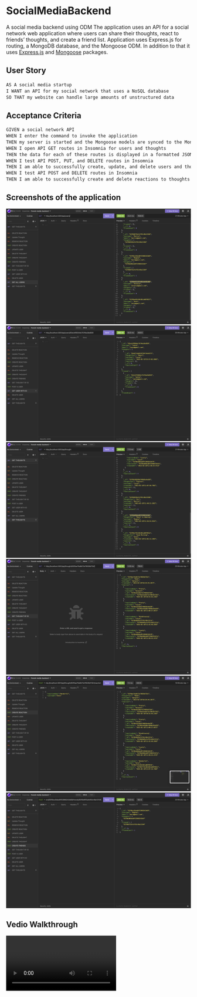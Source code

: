 # SocialMediaBackend
A social media backend using ODM
 The application uses an API for a social network web application where users can share their thoughts, react to friends’ thoughts, and create a friend list. Application uses Express.js for routing, a MongoDB database, and the Mongoose ODM. In addition to that it uses [Express.js](https://www.npmjs.com/package/express) and [Mongoose](https://www.npmjs.com/package/mongoose) packages.

## User Story

```md
AS A social media startup
I WANT an API for my social network that uses a NoSQL database
SO THAT my website can handle large amounts of unstructured data
```

## Acceptance Criteria

```md
GIVEN a social network API
WHEN I enter the command to invoke the application
THEN my server is started and the Mongoose models are synced to the MongoDB database
WHEN I open API GET routes in Insomnia for users and thoughts
THEN the data for each of these routes is displayed in a formatted JSON
WHEN I test API POST, PUT, and DELETE routes in Insomnia
THEN I am able to successfully create, update, and delete users and thoughts in my database
WHEN I test API POST and DELETE routes in Insomnia
THEN I am able to successfully create and delete reactions to thoughts and add and remove friends to a user’s friend list
```

## Screenshots of the application
![](https://github.com/WinnieThomas/SocialMediaBackend/blob/main/Assets/GetUsers.png?raw=true)
![](https://github.com/WinnieThomas/SocialMediaBackend/blob/main/Assets/GetuserbyID.png?raw=true)
![](https://github.com/WinnieThomas/SocialMediaBackend/blob/main/Assets/Getallthought.png?raw=true)
![](https://github.com/WinnieThomas/SocialMediaBackend/blob/main/Assets/DetthoughtbyId.png?raw=true)
![](https://github.com/WinnieThomas/SocialMediaBackend/blob/main/Assets/CreateReaction.png?raw=true)
![](https://github.com/WinnieThomas/SocialMediaBackend/blob/main/Assets/CeateFriends.png?raw=true)

## Vedio Walkthrough
![](https://user-images.githubusercontent.com/111534031/219866534-97cf2e5b-f554-43e8-9668-af4721736199.mp4)




